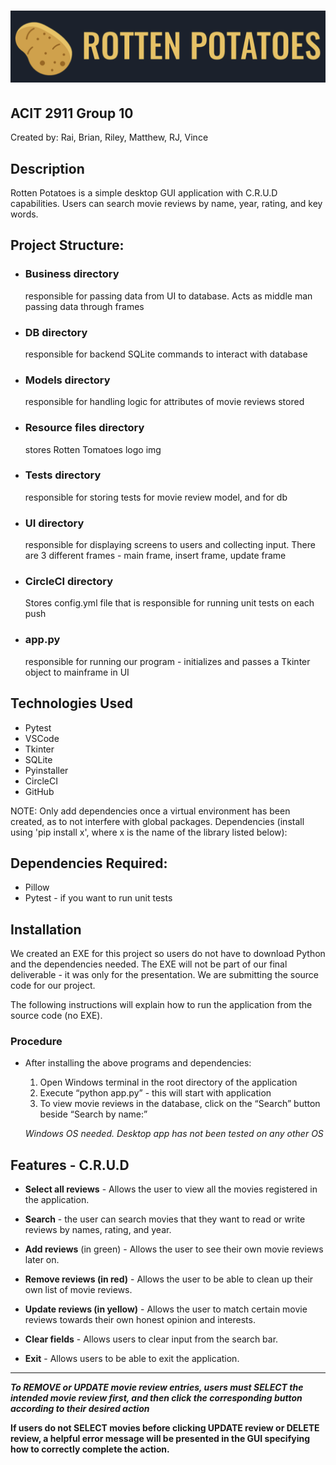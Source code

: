 
# ![GitHub Logo](./resource_files/Potatoe.PNG)

## ACIT 2911 Group 10
Created by: Rai, Brian, Riley, Matthew, RJ, Vince


## **Description**
Rotten Potatoes is a simple desktop GUI application with C.R.U.D capabilities. Users can search movie reviews by name, year, rating, and key words. 

## **Project Structure:**

* ### **Business directory** 
    responsible for passing data from UI to database. Acts as middle man passing data through frames

* ### **DB directory** 
    responsible for backend SQLite commands to interact with database

* ### **Models directory** 
    responsible for handling logic for attributes of movie reviews stored

* ### **Resource files directory**
    stores Rotten Tomatoes logo img

* ### **Tests directory**
	responsible for storing tests for movie review model, and for db
	
* ### **UI directory**
    responsible for displaying screens to users and collecting input. There are 3 different frames - main frame, insert frame, update frame


* ### **CircleCI directory**
    Stores config.yml file that is responsible for running unit tests on each push 


* ### **app.py**
    responsible for running our program - initializes and passes a Tkinter object to mainframe in UI

## **Technologies Used**

* Pytest
* VSCode
* Tkinter
* SQLite
* Pyinstaller
* CircleCI
* GitHub

NOTE: Only add dependencies once a virtual environment has been created, as to not interfere with global packages. Dependencies (install using 'pip install x', where x is the name of the library listed below):

## **Dependencies Required:**
* Pillow
* Pytest - if you want to run unit tests

## **Installation**

We created an EXE for this project so users do not have to download Python and the dependencies needed. The EXE will not be part of our final deliverable - it was only for the presentation. We are submitting the source code for our project.

The following instructions will explain how to run the application from the source code (no EXE).

### **Procedure**
* After installing the above programs and dependencies:
    1. Open Windows terminal in the root directory of the application
    2. Execute “python app.py” - this will start with application
    3. To view movie reviews in the database, click on the “Search” button beside   “Search by name:”
    
    *Windows OS needed. Desktop app has not been tested on any other OS*





## **Features - C.R.U.D**

* **Select all reviews** - Allows the user to view all the movies registered in the application.

* **Search** - the user can search movies that they want to read or write reviews by names, rating, and year.

* **Add reviews** (in green) - Allows the user to see their own movie reviews later on.

* **Remove reviews (in red)** - Allows the user to be able to clean up their own list of movie reviews.

* **Update reviews (in yellow)** - Allows the user to match certain movie reviews towards their own honest opinion and interests.

* **Clear fields** - Allows users to clear input from the search bar.

* **Exit** - Allows users to be able to exit the application.

---
__*To REMOVE or UPDATE movie review entries, users must SELECT the intended movie review first, and then click the corresponding button according to their desired action*__

__If users do not SELECT movies before clicking UPDATE review or DELETE review, a helpful error message will be presented in the GUI specifying how to correctly complete the action.__






